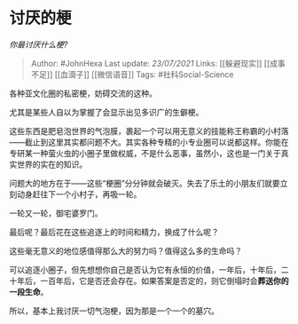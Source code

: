 # 讨厌的梗
*你最讨厌什么梗?*

> Author: #JohnHexa
Last update: *23/07/2021* 
Links: [[躲避现实]] [[成事不足]] [[血滴子]] [[微信语音]]
Tags: #社科Social-Science 

 
各种亚文化圈的私密梗，妨碍交流的这种。

尤其是某些人自以为掌握了会显示出见多识广的生僻梗。

这些东西是肥皂泡世界的气泡膜，裹起一个可以用无意义的技能称王称霸的小村落——截止到这里其实都问题不大。其实各种专精的小专业圈可以说都这样。你能在专研某一种萤火虫的小圈子里做权威，不是什么恶事，虽然小，这也是一门关于真实世界的实在的知识。

问题大的地方在于——这些“梗圈”分分钟就会破灭。失去了乐土的小朋友们就要立刻动身赶往下一个小村子，再吸一轮。

一轮又一轮，御宅婆罗门。

最后呢？最后花在这些追逐上的时间和精力，换成了什么呢？

这些毫无意义的地位感值得那么大的努力吗？值得这么多的生命吗？

可以追逐小圈子，但先想想你自己是否认为它有永恒的价值，一年后，十年后，二十年后，一百年后，它是否还会存在。如果答案是否定的，则它倒塌时会**葬送你的一段生命**。

所以，基本上我讨厌一切气泡梗，因为那是一个一个的墓穴。



